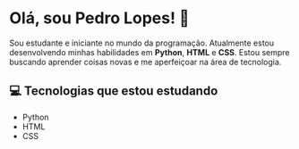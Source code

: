 # Olá, sou Pedro Lopes! 👋

Sou estudante e iniciante no mundo da programação. Atualmente estou desenvolvendo minhas habilidades em **Python**, **HTML** e **CSS**. Estou sempre buscando aprender coisas novas e me aperfeiçoar na área de tecnologia.

## 💻 Tecnologias que estou estudando
- Python
- HTML
- CSS

<!--
**PedroLopes30/PedroLopes30** is a ✨ _special_ ✨ repository because its `README.md` (this file) appears on your GitHub profile.

Here are some ideas to get you started:

- 🔭 I’m currently working on ...
- 🌱 I’m currently learning ...
- 👯 I’m looking to collaborate on ...
- 🤔 I’m looking for help with ...
- 💬 Ask me about ...
- 📫 How to reach me: ...
- 😄 Pronouns: ...
- ⚡ Fun fact: ...
-->

